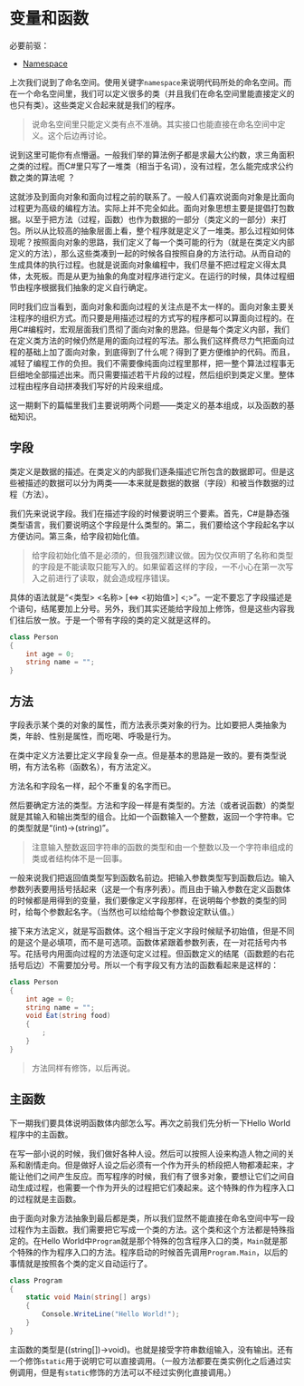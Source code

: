 # 变量和函数

必要前驱：

- [Namespace](Chapter03.md)

上次我们说到了命名空间。使用关键字`namespace`来说明代码所处的命名空间。而在一个命名空间里，我们可以定义很多的类（并且我们在命名空间里能直接定义的也只有类）。这些类定义合起来就是我们的程序。

> 说命名空间里只能定义类有点不准确。其实接口也能直接在命名空间中定义。这个后边再讨论。

说到这里可能你有点懵逼。一般我们举的算法例子都是求最大公约数，求三角面积之类的过程。而C#里只写了一堆类（相当于名词），没有过程，怎么能完成求公约数之类的算法呢 ？

这就涉及到面向对象和面向过程之前的联系了。一般人们喜欢说面向对象是比面向过程更为高级的编程方法。实际上并不完全如此。面向对象思想主要是提倡打包数据。以至于把方法（过程，函数）也作为数据的一部分（类定义的一部分）来打包。所以从比较高的抽象层面上看，整个程序就是定义了一堆类。那么过程如何体现呢？按照面向对象的思路，我们定义了每一个类可能的行为（就是在类定义内部定义的方法），那么这些类凑到一起的时候各自按照自身的方法行动。从而自动的生成具体的执行过程。也就是说面向对象编程中，我们尽量不把过程定义得太具体，太死板。而是从更为抽象的角度对程序进行定义。在运行的时候，具体过程细节由程序根据我们抽象的定义自行确定。

同时我们应当看到，面向对象和面向过程的关注点是不太一样的。面向对象主要关注程序的组织方式。而只要是用描述过程的方式写的程序都可以算面向过程的。在用C#编程时，宏观层面我们贯彻了面向对象的思路。但是每个类定义内部，我们在定义类方法的时候仍然是用的面向过程的写法。那么我们这样费尽力气把面向过程的基础上加了面向对象，到底得到了什么呢？得到了更方便维护的代码。而且，减轻了编程工作的负担。我们不需要像纯面向过程里那样，把一整个算法过程事无巨细地全部描述出来。而只需要描述若干片段的过程，然后组织到类定义里。整体过程由程序自动拼凑我们写好的片段来组成。

这一期剩下的篇幅里我们主要说明两个问题——类定义的基本组成，以及函数的基础知识。

## 字段

类定义是数据的描述。在类定义的内部我们逐条描述它所包含的数据即可。但是这些被描述的数据可以分为两类——本来就是数据的数据（字段）和被当作数据的过程（方法）。

我们先来说说字段。我们在描述字段的时候要说明三个要素。首先，C#是静态强类型语言，我们要说明这个字段是什么类型的。第二，我们要给这个字段起名字以方便访问。第三条，给字段初始化值。

> 给字段初始化值不是必须的，但我强烈建议做。因为仅仅声明了名称和类型的字段是不能读取只能写入的。如果留着这样的字段，一不小心在第一次写入之前进行了读取，就会造成程序错误。

具体的语法就是“<类型> <名称> [<=> <初始值>] <;>”。一定不要忘了字段描述是个语句，结尾要加上分号。另外，我们其实还能给字段加上修饰，但是这些内容我们往后放一放。于是一个带有字段的类的定义就是这样的。

```C#
class Person
{
    int age = 0;
    string name = "";
}
```

## 方法

字段表示某个类的对象的属性，而方法表示类对象的行为。比如要把人类抽象为类，年龄、性别是属性，而吃喝、呼吸是行为。

在类中定义方法要比定义字段复杂一点。但是基本的思路是一致的。要有类型说明，有方法名称（函数名），有方法定义。

方法名和字段名一样，起个不重复的名字而已。

然后要确定方法的类型。方法和字段一样是有类型的。方法（或者说函数）的类型就是其输入和输出类型的组合。比如一个函数输入一个整数，返回一个字符串。它的类型就是“(int)->(string)”。

> 注意输入整数返回字符串的函数的类型和由一个整数以及一个字符串组成的类或者结构体不是一回事。

一般来说我们把返回值类型写到函数名前边。把输入参数类型写到函数后边。输入参数列表要用括号括起来（这是一个有序列表）。而且由于输入参数在定义函数体的时候都是用得到的变量，我们要像定义字段那样，在说明每个参数的类型的同时，给每个参数起名字。（当然也可以给给每个参数设定默认值。）

接下来方法定义，就是写函数体。这个相当于定义字段时候赋予初始值，但是不同的是这个是必填项，而不是可选项。函数体紧跟着参数列表，在一对花括号内书写。花括号内用面向过程的方法逐句定义过程。但函数定义的结尾（函数题的右花括号后边）不需要加分号。所以一个有字段又有方法的函数看起来是这样的：

```C#
class Person
{
    int age = 0;
    string name = "";
    void Eat(string food)
    {
        ;
    }
}
```

> 方法同样有修饰，以后再说。

## 主函数

下一期我们要具体说明函数体内部怎么写。再次之前我们先分析一下Hello World程序中的主函数。

在写一部小说的时候，我们做好各种人设。然后可以按照人设来构造人物之间的关系和剧情走向。但是做好人设之后必须有一个作为开头的桥段把人物都凑起来，才能让他们之间产生反应。而写程序的时候，我们有了很多对象，要想让它们之间自动生成过程，也需要一个作为开头的过程把它们凑起来。这个特殊的作为程序入口的过程就是主函数。

由于面向对象方法抽象到最后都是类，所以我们显然不能直接在命名空间中写一段过程作为主函数。我们需要把它写成一个类的方法。这个类和这个方法都是特殊指定的。在Hello World中`Program`就是那个特殊的包含程序入口的类，`Main`就是那个特殊的作为程序入口的方法。程序启动的时候首先调用`Program.Main`，以后的事情就是按照各个类的定义自动运行了。

```C#
class Program
{
    static void Main(string[] args)
    {
        Console.WriteLine("Hello World!");
    }
}
```

主函数的类型是((string[])->void)。也就是接受字符串数组输入，没有输出。还有一个修饰`static`用于说明它可以直接调用。（一般方法都要在类实例化之后通过实例调用，但是有`static`修饰的方法可以不经过实例化直接调用。）

